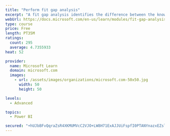 ```yaml
---
title: "Perform fit gap analysis"
excerpt: "A fit gap analysis identifies the difference between the known requirements and the proposed or current solution. This module covers performing a fit gap analysis."
webUrl: https://docs.microsoft.com/en-us/learn/modules/fit-gap-analysis/
type: course
price: Free
length: PT35M
ratings:
  count: 295
  average: 4.7355933
heat: 52

provider:
  name: Microsoft Learn
  domain: microsoft.com
  images:
    - url: /assets/images/organizations/microsoft.com-50x50.jpg
      width: 50
      height: 50

levels:
  - Advanced

topics:
  - Power BI

secured: "+hUJbBFvQqraZsR4XKMUMVcC2VJO+LW8H71ExAJJUiFspfI0PTANYnazxEZslGuj2lmHwYHrPXX1zHE+S/1rhYyHpwWMSSL9pfdxe+yeAihmXLT+TTA/sAW38Cu9snljeESq5Onk1Kv2jtdcrGXFunTiE+m6BdBR0unzp0e7A4FxAyGOeMu5+QtPYfr6QlicWKlzqHdCrwtY8gLteShfIGyavXyQPDIxeFlJf2I73IK5ruG4TIVS1j1O2CxarJNBTJEqWVys/0uK0O1F9mkXv3fypq+X7tKJdnRJuESrr+dY2Wj+UuRLfjK/Yj4tFjEKO2iTJB9PzokOFpuxswO5lLbg3WvRnNaHGNGdjQLC+Dz9kDwd78KAm0F1hkNeIlrCHl8qjEEWJie6rsJCOwXg3A==;o1qyqswJju70fNMe/3R3Ew=="
---
```


